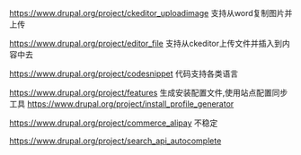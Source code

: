 https://www.drupal.org/project/ckeditor_uploadimage 支持从word复制图片并上传

https://www.drupal.org/project/editor_file  支持从ckeditor上传文件并插入到内容中去

https://www.drupal.org/project/codesnippet 代码支持各类语言

https://www.drupal.org/project/features  生成安装配置文件,使用站点配置同步工具
https://www.drupal.org/project/install_profile_generator

https://www.drupal.org/project/commerce_alipay 不稳定

https://www.drupal.org/project/search_api_autocomplete


